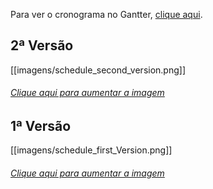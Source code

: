 Para ver o cronograma no Gantter, [clique aqui](https://drive.google.com/open?id=0B-txm4abVzqGOHlUMG1fWlVNbnc).

## 2ª Versão

[[imagens/schedule_second_version.png]]

###### [Clique aqui para aumentar a imagem](https://github.com/fga-gpp-mds/2016.2-WikiLegis/wiki/imagens/schedule_second_version.png)

## 1ª Versão

[[imagens/schedule_first_Version.png]]

###### [Clique aqui para aumentar a imagem](https://github.com/fga-gpp-mds/2016.2-WikiLegis/wiki/imagens/schedule_first_Version.png)